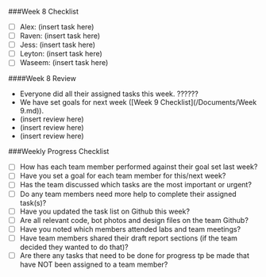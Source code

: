 ###Week 8 Checklist
- [ ] Alex: (insert task here)
- [ ] Raven: (insert task here)
- [ ] Jess: (insert task here)
- [ ] Leyton: (insert task here)
- [ ] Waseem: (insert task here)

####Week 8 Review
* Everyone did all their assigned tasks this week. ??????
* We have set goals for next week ([Week 9 Checklist](/Documents/Week 9.md)).
* (insert review here)
* (insert review here)
* (insert review here)

###Weekly Progress Checklist
- [ ] How has each team member performed against their goal set last week?
- [ ] Have you set a goal for each team member for this/next week?
- [ ] Has the team discussed which tasks are the most important or urgent?
- [ ] Do any team members need more help to complete their assigned task(s)?
- [ ] Have you updated the task list on Github this week?
- [ ] Are all relevant code, bot photos and design files on the team Github?
- [ ] Have you noted which members attended labs and team meetings?
- [ ] Have team members shared their draft report sections (if the team decided they wanted to do that)?
- [ ] Are there any tasks that need to be done for progress tp be made that have NOT been assigned to a team member?
